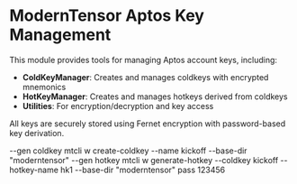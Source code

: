 # ModernTensor Aptos Key Management

This module provides tools for managing Aptos account keys, including:

- **ColdKeyManager**: Creates and manages coldkeys with encrypted mnemonics
- **HotKeyManager**: Creates and manages hotkeys derived from coldkeys
- **Utilities**: For encryption/decryption and key access

All keys are securely stored using Fernet encryption with password-based key derivation.

--gen coldkey
mtcli w create-coldkey --name kickoff --base-dir "moderntensor"
--gen hotkey
mtcli w generate-hotkey --coldkey kickoff --hotkey-name hk1 --base-dir "moderntensor"
pass 123456
